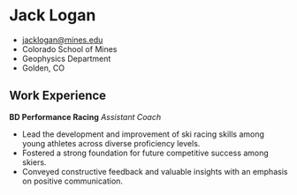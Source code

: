 # Jack Logan
- jacklogan@mines.edu
- Colorado School of Mines 
- Geophysics Department
- Golden, CO

## Work Experience
**BD Performance Racing** *Assistant Coach*
- Lead the development and improvement of ski racing skills among young athletes across diverse proficiency levels.
- Fostered a strong foundation for future competitive success among skiers.
- Conveyed constructive feedback and valuable insights with an emphasis on positive communication.

